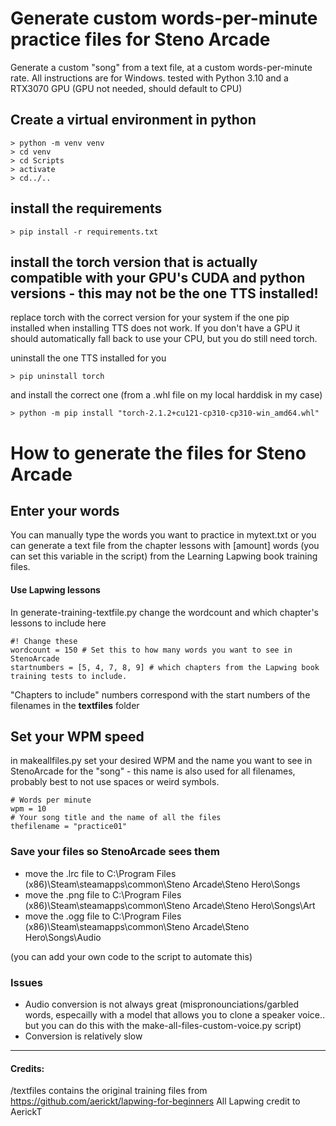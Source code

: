 # Generate custom words-per-minute practice files for Steno Arcade

Generate a custom "song" from a text file, at a custom words-per-minute rate.
All instructions are for Windows.
tested with Python 3.10 and a RTX3070 GPU (GPU not needed, should default to CPU)

## Create a virtual environment in python 

    > python -m venv venv
    > cd venv
    > cd Scripts
    > activate
    > cd../..

## install the requirements

    > pip install -r requirements.txt

## install the torch version that is actually compatible with your GPU's CUDA and python versions - this may not be the one TTS installed!

replace torch with the correct version for your system if the one pip installed when installing TTS does not work.
If you don't have a GPU it should automatically fall back to use your CPU, but you do still need torch. 

uninstall the one TTS installed for you
    
    > pip uninstall torch

and install the correct one (from a .whl file on my local harddisk in my case)

    > python -m pip install "torch-2.1.2+cu121-cp310-cp310-win_amd64.whl"

# How to generate the files for Steno Arcade

## Enter your words

You can manually type the words you want to practice in mytext.txt
or you can generate a  text file from the chapter lessons with [amount] words (you can set this variable in the script) from the Learning Lapwing book training files.

#### Use Lapwing lessons

In generate-training-textfile.py  change the wordcount and which chapter's lessons to include here

    #! Change these
    wordcount = 150 # Set this to how many words you want to see in StenoArcade
    startnumbers = [5, 4, 7, 8, 9] # which chapters from the Lapwing book training tests to include.

"Chapters to include" numbers correspond with the start numbers of the filenames in the **textfiles** folder

## Set your  WPM speed

in makeallfiles.py set your desired WPM and the name you want to see in StenoArcade for the  "song" - this name is also used for all filenames, probably best to not use spaces or weird symbols.

     
    # Words per minute
    wpm = 10
    # Your song title and the name of all the files
    thefilename = "practice01"


### Save your files so StenoArcade sees them

- move the .lrc file to C:\Program Files (x86)\Steam\steamapps\common\Steno Arcade\Steno Hero\Songs
- move the .png file to C:\Program Files (x86)\Steam\steamapps\common\Steno Arcade\Steno Hero\Songs\Art
- move the .ogg file to C:\Program Files (x86)\Steam\steamapps\common\Steno Arcade\Steno Hero\Songs\Audio

(you can add your own code to the script to automate this)

### Issues 

- Audio conversion is not always great (mispronounciations/garbled words, especailly with a model that allows you to clone a speaker voice.. but you can do this with the  make-all-files-custom-voice.py script) 
- Conversion is relatively slow
 
-----

#### Credits: 

/textfiles contains the original training files from https://github.com/aerickt/lapwing-for-beginners 
All Lapwing credit to AerickT